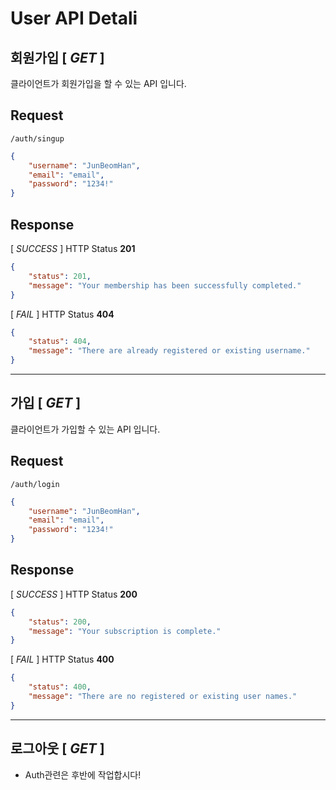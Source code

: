 #  User API Detali

## 회원가입 [  *GET*  ] 
클라이언트가 회원가입을 할 수 있는 API 입니다.

## Request
```URL
/auth/singup
```

```json
{
    "username": "JunBeomHan",
    "email": "email",
    "password": "1234!"
}
```

## Response 

[ *SUCCESS* ] HTTP Status **201**

```json
{
    "status": 201,
    "message": "Your membership has been successfully completed."
}
```

[ *FAIL* ] HTTP Status **404**

```json
{
    "status": 404,
    "message": "There are already registered or existing username."
}
```

---

## 가입 [  *GET* ] 
클라이언트가 가입할 수 있는 API 입니다.

## Request
```url
/auth/login
```


```json
{
    "username": "JunBeomHan",
    "email": "email",
    "password": "1234!"
}
```

## Response


[ *SUCCESS* ] HTTP Status **200**
```json
{
    "status": 200,
    "message": "Your subscription is complete."
}
```

[ *FAIL* ] HTTP Status **400**
```json
{
    "status": 400,
    "message": "There are no registered or existing user names."
}
```

---


## 로그아웃 [  *GET* ] 
- Auth관련은 후반에 작업합시다!
